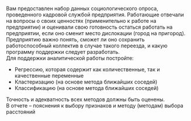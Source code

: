 Вам предоставлен набор данных социологического опроса, проведенного кадровой службой предприятия. Работающие отвечали на вопросы о своих ценностях (применительно к работе на предприятии) и оценивали свою готовность остаться работать на предприятии, если оно сменит место дислокации (город на пригород).  
Предприятию важно понять, сможет ли оно сохранить работоспособный коллектив в случае такого переезда, и какую программу поддержки следует разработать.  
Для поддержки аналитической работы постройте:
- Регрессию, которая содержит как количественные, так и качественные переменные
- Кластеризацию (на основе метода ближайших соседей)
- Классификацию (на основе метода ближайших соседей)
  
Точность и адекватность всех методов должны быть оценены.  
В отчете – пояснения к выбору признаков и методу (методам) выбора расстояний